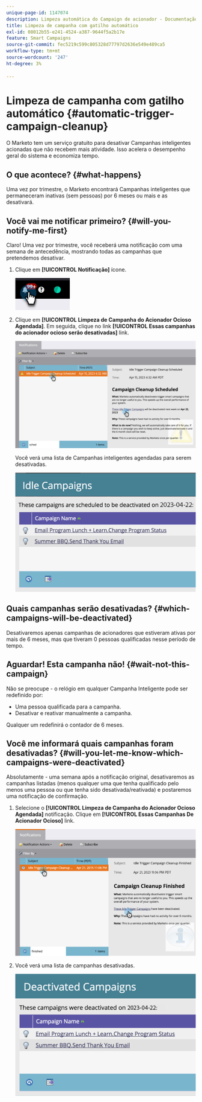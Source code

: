 ```yaml
---
unique-page-id: 1147074
description: Limpeza automática do Campaign de acionador - Documentação do Marketo - Documentação do produto
title: Limpeza de campanha com gatilho automático
exl-id: 08012b55-e241-4524-a387-9644f5a2b17e
feature: Smart Campaigns
source-git-commit: fec5219c599c805328d77797d2636e549e489ca5
workflow-type: tm+mt
source-wordcount: '247'
ht-degree: 3%

---
```


# Limpeza de campanha com gatilho automático {#automatic-trigger-campaign-cleanup}

O Marketo tem um serviço gratuito para desativar Campanhas inteligentes acionadas que não recebem mais atividade. Isso acelera o desempenho geral do sistema e economiza tempo.

## O que acontece? {#what-happens}

Uma vez por trimestre, o Marketo encontrará Campanhas inteligentes que permaneceram inativas (sem pessoas) por 6 meses ou mais e as desativará.

## Você vai me notificar primeiro? {#will-you-notify-me-first}

Claro! Uma vez por trimestre, você receberá uma notificação com uma semana de antecedência, mostrando todas as campanhas que pretendemos desativar.

1. Clique em **[!UICONTROL Notificação]** ícone.

   ![](assets/automatic-trigger-campaign-cleanup-1.png)

1. Clique em **[!UICONTROL Limpeza de Campanha do Acionador Ocioso Agendada]**. Em seguida, clique no link **[!UICONTROL Essas campanhas do acionador ocioso serão desativadas]** link.

   ![](assets/automatic-trigger-campaign-cleanup-2.png)

   Você verá uma lista de Campanhas inteligentes agendadas para serem desativadas.

   ![](assets/automatic-trigger-campaign-cleanup-3.png)

## Quais campanhas serão desativadas? {#which-campaigns-will-be-deactivated}

Desativaremos apenas campanhas de acionadores que estiveram ativas por mais de 6 meses, mas que tiveram 0 pessoas qualificadas nesse período de tempo.

## Aguardar! Esta campanha não! {#wait-not-this-campaign}

Não se preocupe - o relógio em qualquer Campanha Inteligente pode ser redefinido por:

* Uma pessoa qualificada para a campanha.
* Desativar e reativar manualmente a campanha.

Qualquer um redefinirá o contador de 6 meses.

## Você me informará quais campanhas foram desativadas? {#will-you-let-me-know-which-campaigns-were-deactivated}

Absolutamente - uma semana após a notificação original, desativaremos as campanhas listadas (menos qualquer uma que tenha qualificado pelo menos uma pessoa ou que tenha sido desativada/reativada) e postaremos uma notificação de confirmação.

1. Selecione o **[!UICONTROL Limpeza de Campanha do Acionador Ocioso Agendada]** notificação. Clique em **[!UICONTROL Essas Campanhas De Acionador Ocioso]** link.

   ![](assets/automatic-trigger-campaign-cleanup-4.png)

1. Você verá uma lista de campanhas desativadas.

   ![](assets/automatic-trigger-campaign-cleanup-5.png)
